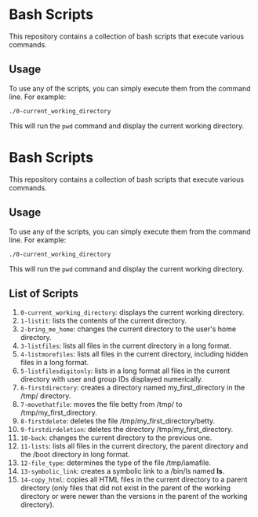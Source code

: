 # Bash Scripts

This repository contains a collection of bash scripts that execute various commands.

## Usage

To use any of the scripts, you can simply execute them from the command line. For example:

```
./0-current_working_directory
```

This will run the `pwd` command and display the current working directory.

# Bash Scripts

This repository contains a collection of bash scripts that execute various commands.

## Usage

To use any of the scripts, you can simply execute them from the command line. For example:

```
./0-current_working_directory
```

This will run the `pwd` command and display the current working directory.

## List of Scripts

1. `0-current_working_directory`: displays the current working directory.
2. `1-listit`: lists the contents of the current directory.
3. `2-bring_me_home`: changes the current directory to the user's home directory.
4. `3-listfiles`: lists all files in the current directory in a long format.
5. `4-listmorefiles`: lists all files in the current directory, including hidden files in a long format.
6. `5-listfilesdigitonly`: lists in a long format all files in the current directory with user and group IDs displayed numerically.
7. `6-firstdirectory`: creates a directory named my_first_directory in the /tmp/ directory.
8. `7-movethatfile`: moves the file betty from /tmp/ to /tmp/my_first_directory.
9. `8-firstdelete`: deletes the file /tmp/my_first_directory/betty.
10. `9-firstdirdeletion`: deletes the directory /tmp/my_first_directory.
11. `10-back`: changes the current directory to the previous one.
12. `11-lists`: lists all files in the current directory, the parent directory and the /boot directory in long format.
13. `12-file_type`: determines the type of the file /tmp/iamafile.
14. `13-symbolic_link`: creates a symbolic link to a /bin/ls named __ls__.
15. `14-copy_html`: copies all HTML files in the current directory to a parent directory (only files that did not exist in the parent of the working directory or were newer than the versions in the parent of the working directory).
